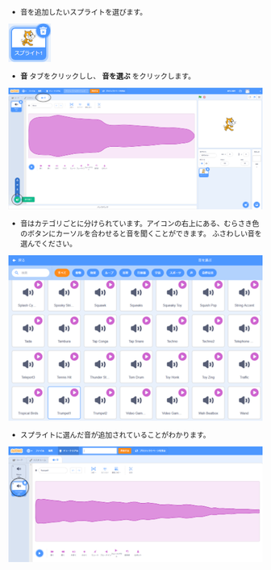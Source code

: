 + 音を追加したいスプライトを選びます。

![スプライト](images/sprite-select.png)

+ **音** タブをクリックしし、 **音を選ぶ** をクリックします。

![sounds and choose a sound highlight](images/import-sound.png)

+ 音はカテゴリごとに分けられています。アイコンの右上にある、むらさき色のボタンにカーソルを合わせると音を聞くことができます。 ふさわしい音を選んでください。

![menu of sounds](images/choose-sound.png)

+ スプライトに選んだ音が追加されていることがわかります。

![new sound shown against the sprite](images/sound-imported.png)